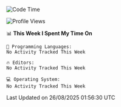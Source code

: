 <!--START_SECTION:waka-->
![Code Time](http://img.shields.io/badge/Code%20Time-778%20hrs%2049%20mins-blue)

![Profile Views](http://img.shields.io/badge/Profile%20Views-3-blue)

📊 **This Week I Spent My Time On** 

```text
💬 Programming Languages: 
No Activity Tracked This Week

🔥 Editors: 
No Activity Tracked This Week

💻 Operating System: 
No Activity Tracked This Week
```


 Last Updated on 26/08/2025 01:56:30 UTC
<!--END_SECTION:waka-->
